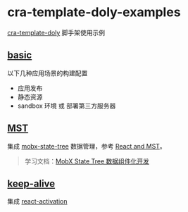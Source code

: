 # cra-template-doly-examples

[cra-template-doly] 脚手架使用示例

## [basic]

以下几种应用场景的构建配置

- 应用发布
- 静态资源
- sandbox 环境 或 部署第三方服务器

## [MST]

集成 [mobx-state-tree] 数据管理，参考 [React and MST]。

> 学习文档：[MobX State Tree 数据组件化开发](https://juejin.cn/post/6844903772972384263)

## [keep-alive]

集成 [react-activation]

[cra-template-doly]: https://www.npmjs.com/package/cra-template-doly
[basic]: ./examples/basic
[mst]: ./examples/mst
[keep-alive]: ./examples/keep-alive
[mobx-state-tree]: https://mobx-state-tree.js.org/
[react and mst]: https://mobx-state-tree.js.org/concepts/using-react
[react-activation]: https://www.npmjs.com/package/react-activation
